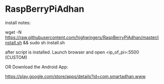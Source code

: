 # RaspBerryPiAdhan

install notes:

wget -N  https://raw.githubusercontent.com/highwingers/RaspBerryPiAdhan/master/install.sh && sudo sh install.sh

after script is installed. Launch browser and open <ip_of_pi>:5500 (CUSTOM)

OR Download the Android App:

https://play.google.com/store/apps/details?id=com.smartadhan.www

